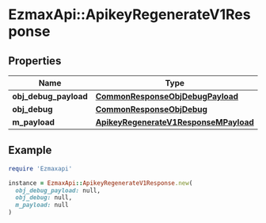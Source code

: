 # EzmaxApi::ApikeyRegenerateV1Response

## Properties

| Name | Type | Description | Notes |
| ---- | ---- | ----------- | ----- |
| **obj_debug_payload** | [**CommonResponseObjDebugPayload**](CommonResponseObjDebugPayload.md) |  |  |
| **obj_debug** | [**CommonResponseObjDebug**](CommonResponseObjDebug.md) |  | [optional] |
| **m_payload** | [**ApikeyRegenerateV1ResponseMPayload**](ApikeyRegenerateV1ResponseMPayload.md) |  |  |

## Example

```ruby
require 'Ezmaxapi'

instance = EzmaxApi::ApikeyRegenerateV1Response.new(
  obj_debug_payload: null,
  obj_debug: null,
  m_payload: null
)
```

